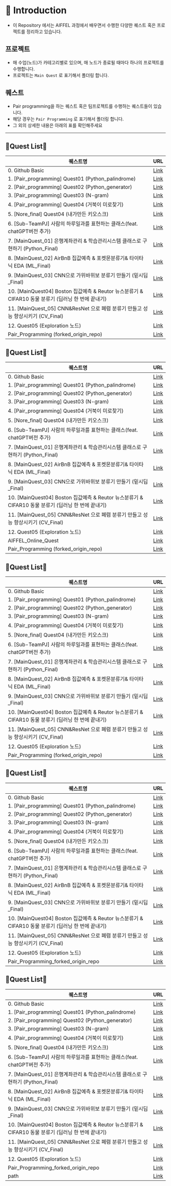 # 📌 Introduction

- 이 Repository 에서는 AIFFEL 과정에서 배우면서 수행한 다양한 퀘스트 혹은 프로젝트를 정리하고 있습니다.

## 프로젝트
- 매 수업(노드)가 카테고리별로 있으며, 매 노드가 종료될 때마다 하나의 프로젝트를 수행합니다.
- 프로젝트는 `Main Quest` 로 표기해서 폴더링 합니다.

## 퀘스트
- Pair programming을 하는 퀘스트 혹은 팀프로젝트를 수행하는 퀘스트들이 있습니다.
- 해당 경우는 `Pair Programming` 로 표기해서 폴더링 합니다.
- 그 외의 상세한 내용은 아래의 표를 확인해주세요
---


## 📑Quest List📑

| 퀘스트명 | URL |
| --- | --- |
| 0. Github Basic | [Link](https://github.com/Kimgabe/AIFFEL_Online_Quest/tree/main/0.%20Github%20Basic) |
| 1. [Pair_programming] Quest01 (Python_palindrome) | [Link](https://github.com/Kimgabe/AIFFEL_Online_Quest/tree/main/1.%20[Pair_programming]%20Quest01%20(Python_palindrome)) |
| 2. [Pair_programming] Quest02 (Python_generator) | [Link](https://github.com/Kimgabe/AIFFEL_Online_Quest/tree/main/2.%20[Pair_programming]%20Quest02%20(Python_generator)) |
| 3. [Pair_programming] Quest03 (N-gram) | [Link](https://github.com/Kimgabe/AIFFEL_Online_Quest/tree/main/3.%20[Pair_programming]%20Quest03%20(N-gram)) |
| 4. [Pair_programming] Quest04 (거북이 미로찾기) | [Link](https://github.com/Kimgabe/AIFFEL_Online_Quest/tree/main/4.%20[Pair_programming]%20Quest04%20(%EA%B1%B0%EB%B6%81%EC%9D%B4%20%EB%AF%B8%EB%A1%9C%EC%B0%BE%EA%B8%B0)) |
| 5. [Nore_final] Quest04 (내가만든 키오스크) | [Link](https://github.com/Kimgabe/AIFFEL_Online_Quest/tree/main/5.%20[Nore_final]%20Quest04%20(%EB%82%B4%EA%B0%80%EB%A7%8C%EB%93%A0%20%ED%82%A4%EC%98%A4%EC%8A%A4%ED%81%AC)) |
| 6. [Sub-TeamPJ] 사람의 하루일과를 표현하는 클래스(feat. chatGPT버전 추가) | [Link](https://github.com/Kimgabe/AIFFEL_Online_Quest/tree/main/6.%20[Sub-TeamPJ]%20%EC%82%AC%EB%9E%8C%EC%9D%98%20%ED%95%98%EB%A3%A8%EC%9D%BC%EA%B3%BC%EB%A5%BC%20%ED%91%9C%ED%98%84%ED%95%98%EB%8A%94%20%ED%81%B4%EB%9E%98%EC%8A%A4(feat.%20chatGPT%EB%B2%84%EC%A0%84%20%EC%B6%94%EA%B0%80)) |
| 7. [MainQuest_01] 은행계좌관리 & 학습관리시스템 클래스로 구현하기 (Python_Final) | [Link](https://github.com/Kimgabe/AIFFEL_Online_Quest/tree/main/7.%20[MainQuest_01]%20%EC%9D%80%ED%96%89%EA%B3%84%EC%A2%8C%EA%B4%80%EB%A6%AC%20&%20%ED%95%99%EC%8A%B5%EA%B4%80%EB%A6%AC%EC%8B%9C%EC%8A%A4%ED%85%9C%20%ED%81%B4%EB%9E%98%EC%8A%A4%EB%A1%9C%20%EA%B5%AC%ED%98%84%ED%95%98%EA%B8%B0%20(Python_Final)) |
| 8. [MainQuest_02] AirBnB 집값예측 & 포켓몬분류기& 타이타닉 EDA (ML_Final) | [Link](https://github.com/Kimgabe/AIFFEL_Online_Quest/tree/main/8.%20[MainQuest_02]%20AirBnB%20%EC%A7%91%EA%B0%92%EC%98%88%EC%B8%A1%20&%20%ED%8F%AC%EC%BC%93%EB%AA%AC%EB%B6%84%EB%A5%98%EA%B8%B0&%20%ED%83%80%EC%9D%B4%ED%83%80%EB%8B%89%20EDA%20(ML_Final)) |
| 9. [MainQuest_03] CNN으로 가위바위보 분류기 만들기 (밑시딥_Final) | [Link](https://github.com/Kimgabe/AIFFEL_Online_Quest/tree/main/9.%20[MainQuest_03]%20CNN%EC%9C%BC%EB%A1%9C%20%EA%B0%80%EC%9C%84%EB%B0%94%EC%9C%84%EB%B3%B4%20%EB%B6%84%EB%A5%98%EA%B8%B0%20%EB%A7%8C%EB%93%A4%EA%B8%B0%20(%EB%B0%91%EC%8B%9C%EB%94%A5_Final)) |
| 10. [MainQuest04] Boston 집값예측 & Reutor 뉴스분류기 & CIFAR10 동물 분류기 (딥러닝 한 번에 끝내기) | [Link](https://github.com/Kimgabe/AIFFEL_Online_Quest/tree/main/10.%20[MainQuest04]%20Boston%20%EC%A7%91%EA%B0%92%EC%98%88%EC%B8%A1%20&%20Reutor%20%EB%89%B4%EC%8A%A4%EB%B6%84%EB%A5%98%EA%B8%B0%20&%20CIFAR10%20%EB%8F%99%EB%AC%BC%20%EB%B6%84%EB%A5%98%EA%B8%B0%20(%EB%94%A5%EB%9F%AC%EB%8B%9D%20%ED%95%9C%20%EB%B2%88%EC%97%90%20%EB%81%9D%EB%82%B4%EA%B8%B0)) |
| 11. [MainQuest_05] CNN&ResNet 으로 폐렴 분류기 만들고 성능 향상시키기 (CV_Final) | [Link](https://github.com/Kimgabe/AIFFEL_Online_Quest/tree/main/11.%20[MainQuest_05]%20CNN&ResNet%20%EC%9C%BC%EB%A1%9C%20%ED%8F%90%EB%A0%B4%20%EB%B6%84%EB%A5%98%EA%B8%B0%20%EB%A7%8C%EB%93%A4%EA%B3%A0%20%EC%84%B1%EB%8A%A5%20%ED%96%A5%EC%83%81%EC%8B%9C%ED%82%A4%EA%B8%B0%20(CV_Final)) |
| 12. Quest05 (Exploration 노드) | [Link](https://github.com/Kimgabe/AIFFEL_Online_Quest/tree/main/12.%20Quest05%20(Exploration%20%EB%85%B8%EB%93%9C)) |
| Pair_Programming (forked_origin_repo) | [Link](https://github.com/Kimgabe/AIFFEL_Online_Quest/tree/main/Pair_Programming%20(forked_origin_repo)) |


## 📑Quest List📑

| 퀘스트명 | URL |
| --- | --- |
| 0. Github Basic | [Link](https://github.com/Kimgabe/AIFFEL_Online_Quest/tree/main/0.%20Github%20Basic) |
| 1. [Pair_programming] Quest01 (Python_palindrome) | [Link](https://github.com/Kimgabe/AIFFEL_Online_Quest/tree/main/1.%20[Pair_programming]%20Quest01%20(Python_palindrome)) |
| 2. [Pair_programming] Quest02 (Python_generator) | [Link](https://github.com/Kimgabe/AIFFEL_Online_Quest/tree/main/2.%20[Pair_programming]%20Quest02%20(Python_generator)) |
| 3. [Pair_programming] Quest03 (N-gram) | [Link](https://github.com/Kimgabe/AIFFEL_Online_Quest/tree/main/3.%20[Pair_programming]%20Quest03%20(N-gram)) |
| 4. [Pair_programming] Quest04 (거북이 미로찾기) | [Link](https://github.com/Kimgabe/AIFFEL_Online_Quest/tree/main/4.%20[Pair_programming]%20Quest04%20(%EA%B1%B0%EB%B6%81%EC%9D%B4%20%EB%AF%B8%EB%A1%9C%EC%B0%BE%EA%B8%B0)) |
| 5. [Nore_final] Quest04 (내가만든 키오스크) | [Link](https://github.com/Kimgabe/AIFFEL_Online_Quest/tree/main/5.%20[Nore_final]%20Quest04%20(%EB%82%B4%EA%B0%80%EB%A7%8C%EB%93%A0%20%ED%82%A4%EC%98%A4%EC%8A%A4%ED%81%AC)) |
| 6. [Sub-TeamPJ] 사람의 하루일과를 표현하는 클래스(feat. chatGPT버전 추가) | [Link](https://github.com/Kimgabe/AIFFEL_Online_Quest/tree/main/6.%20[Sub-TeamPJ]%20%EC%82%AC%EB%9E%8C%EC%9D%98%20%ED%95%98%EB%A3%A8%EC%9D%BC%EA%B3%BC%EB%A5%BC%20%ED%91%9C%ED%98%84%ED%95%98%EB%8A%94%20%ED%81%B4%EB%9E%98%EC%8A%A4(feat.%20chatGPT%EB%B2%84%EC%A0%84%20%EC%B6%94%EA%B0%80)) |
| 7. [MainQuest_01] 은행계좌관리 & 학습관리시스템 클래스로 구현하기 (Python_Final) | [Link](https://github.com/Kimgabe/AIFFEL_Online_Quest/tree/main/7.%20[MainQuest_01]%20%EC%9D%80%ED%96%89%EA%B3%84%EC%A2%8C%EA%B4%80%EB%A6%AC%20&%20%ED%95%99%EC%8A%B5%EA%B4%80%EB%A6%AC%EC%8B%9C%EC%8A%A4%ED%85%9C%20%ED%81%B4%EB%9E%98%EC%8A%A4%EB%A1%9C%20%EA%B5%AC%ED%98%84%ED%95%98%EA%B8%B0%20(Python_Final)) |
| 8. [MainQuest_02] AirBnB 집값예측 & 포켓몬분류기& 타이타닉 EDA (ML_Final) | [Link](https://github.com/Kimgabe/AIFFEL_Online_Quest/tree/main/8.%20[MainQuest_02]%20AirBnB%20%EC%A7%91%EA%B0%92%EC%98%88%EC%B8%A1%20&%20%ED%8F%AC%EC%BC%93%EB%AA%AC%EB%B6%84%EB%A5%98%EA%B8%B0&%20%ED%83%80%EC%9D%B4%ED%83%80%EB%8B%89%20EDA%20(ML_Final)) |
| 9. [MainQuest_03] CNN으로 가위바위보 분류기 만들기 (밑시딥_Final) | [Link](https://github.com/Kimgabe/AIFFEL_Online_Quest/tree/main/9.%20[MainQuest_03]%20CNN%EC%9C%BC%EB%A1%9C%20%EA%B0%80%EC%9C%84%EB%B0%94%EC%9C%84%EB%B3%B4%20%EB%B6%84%EB%A5%98%EA%B8%B0%20%EB%A7%8C%EB%93%A4%EA%B8%B0%20(%EB%B0%91%EC%8B%9C%EB%94%A5_Final)) |
| 10. [MainQuest04] Boston 집값예측 & Reutor 뉴스분류기 & CIFAR10 동물 분류기 (딥러닝 한 번에 끝내기) | [Link](https://github.com/Kimgabe/AIFFEL_Online_Quest/tree/main/10.%20[MainQuest04]%20Boston%20%EC%A7%91%EA%B0%92%EC%98%88%EC%B8%A1%20&%20Reutor%20%EB%89%B4%EC%8A%A4%EB%B6%84%EB%A5%98%EA%B8%B0%20&%20CIFAR10%20%EB%8F%99%EB%AC%BC%20%EB%B6%84%EB%A5%98%EA%B8%B0%20(%EB%94%A5%EB%9F%AC%EB%8B%9D%20%ED%95%9C%20%EB%B2%88%EC%97%90%20%EB%81%9D%EB%82%B4%EA%B8%B0)) |
| 11. [MainQuest_05] CNN&ResNet 으로 폐렴 분류기 만들고 성능 향상시키기 (CV_Final) | [Link](https://github.com/Kimgabe/AIFFEL_Online_Quest/tree/main/11.%20[MainQuest_05]%20CNN&ResNet%20%EC%9C%BC%EB%A1%9C%20%ED%8F%90%EB%A0%B4%20%EB%B6%84%EB%A5%98%EA%B8%B0%20%EB%A7%8C%EB%93%A4%EA%B3%A0%20%EC%84%B1%EB%8A%A5%20%ED%96%A5%EC%83%81%EC%8B%9C%ED%82%A4%EA%B8%B0%20(CV_Final)) |
| 12. Quest05 (Exploration 노드) | [Link](https://github.com/Kimgabe/AIFFEL_Online_Quest/tree/main/12.%20Quest05%20(Exploration%20%EB%85%B8%EB%93%9C)) |
| AIFFEL_Online_Quest | [Link](https://github.com/Kimgabe/AIFFEL_Online_Quest/tree/main/AIFFEL_Online_Quest) |
| Pair_Programming (forked_origin_repo) | [Link](https://github.com/Kimgabe/AIFFEL_Online_Quest/tree/main/Pair_Programming%20(forked_origin_repo)) |


## 📑Quest List📑

| 퀘스트명 | URL |
| --- | --- |
| 0. Github Basic | [Link](https://github.com/Kimgabe/AIFFEL_Online_Quest/tree/main/0.%20Github%20Basic) |
| 1. [Pair_programming] Quest01 (Python_palindrome) | [Link](https://github.com/Kimgabe/AIFFEL_Online_Quest/tree/main/1.%20[Pair_programming]%20Quest01%20(Python_palindrome)) |
| 2. [Pair_programming] Quest02 (Python_generator) | [Link](https://github.com/Kimgabe/AIFFEL_Online_Quest/tree/main/2.%20[Pair_programming]%20Quest02%20(Python_generator)) |
| 3. [Pair_programming] Quest03 (N-gram) | [Link](https://github.com/Kimgabe/AIFFEL_Online_Quest/tree/main/3.%20[Pair_programming]%20Quest03%20(N-gram)) |
| 4. [Pair_programming] Quest04 (거북이 미로찾기) | [Link](https://github.com/Kimgabe/AIFFEL_Online_Quest/tree/main/4.%20[Pair_programming]%20Quest04%20(%EA%B1%B0%EB%B6%81%EC%9D%B4%20%EB%AF%B8%EB%A1%9C%EC%B0%BE%EA%B8%B0)) |
| 5. [Nore_final] Quest04 (내가만든 키오스크) | [Link](https://github.com/Kimgabe/AIFFEL_Online_Quest/tree/main/5.%20[Nore_final]%20Quest04%20(%EB%82%B4%EA%B0%80%EB%A7%8C%EB%93%A0%20%ED%82%A4%EC%98%A4%EC%8A%A4%ED%81%AC)) |
| 6. [Sub-TeamPJ] 사람의 하루일과를 표현하는 클래스(feat. chatGPT버전 추가) | [Link](https://github.com/Kimgabe/AIFFEL_Online_Quest/tree/main/6.%20[Sub-TeamPJ]%20%EC%82%AC%EB%9E%8C%EC%9D%98%20%ED%95%98%EB%A3%A8%EC%9D%BC%EA%B3%BC%EB%A5%BC%20%ED%91%9C%ED%98%84%ED%95%98%EB%8A%94%20%ED%81%B4%EB%9E%98%EC%8A%A4(feat.%20chatGPT%EB%B2%84%EC%A0%84%20%EC%B6%94%EA%B0%80)) |
| 7. [MainQuest_01] 은행계좌관리 & 학습관리시스템 클래스로 구현하기 (Python_Final) | [Link](https://github.com/Kimgabe/AIFFEL_Online_Quest/tree/main/7.%20[MainQuest_01]%20%EC%9D%80%ED%96%89%EA%B3%84%EC%A2%8C%EA%B4%80%EB%A6%AC%20&%20%ED%95%99%EC%8A%B5%EA%B4%80%EB%A6%AC%EC%8B%9C%EC%8A%A4%ED%85%9C%20%ED%81%B4%EB%9E%98%EC%8A%A4%EB%A1%9C%20%EA%B5%AC%ED%98%84%ED%95%98%EA%B8%B0%20(Python_Final)) |
| 8. [MainQuest_02] AirBnB 집값예측 & 포켓몬분류기& 타이타닉 EDA (ML_Final) | [Link](https://github.com/Kimgabe/AIFFEL_Online_Quest/tree/main/8.%20[MainQuest_02]%20AirBnB%20%EC%A7%91%EA%B0%92%EC%98%88%EC%B8%A1%20&%20%ED%8F%AC%EC%BC%93%EB%AA%AC%EB%B6%84%EB%A5%98%EA%B8%B0&%20%ED%83%80%EC%9D%B4%ED%83%80%EB%8B%89%20EDA%20(ML_Final)) |
| 9. [MainQuest_03] CNN으로 가위바위보 분류기 만들기 (밑시딥_Final) | [Link](https://github.com/Kimgabe/AIFFEL_Online_Quest/tree/main/9.%20[MainQuest_03]%20CNN%EC%9C%BC%EB%A1%9C%20%EA%B0%80%EC%9C%84%EB%B0%94%EC%9C%84%EB%B3%B4%20%EB%B6%84%EB%A5%98%EA%B8%B0%20%EB%A7%8C%EB%93%A4%EA%B8%B0%20(%EB%B0%91%EC%8B%9C%EB%94%A5_Final)) |
| 10. [MainQuest04] Boston 집값예측 & Reutor 뉴스분류기 & CIFAR10 동물 분류기 (딥러닝 한 번에 끝내기) | [Link](https://github.com/Kimgabe/AIFFEL_Online_Quest/tree/main/10.%20[MainQuest04]%20Boston%20%EC%A7%91%EA%B0%92%EC%98%88%EC%B8%A1%20&%20Reutor%20%EB%89%B4%EC%8A%A4%EB%B6%84%EB%A5%98%EA%B8%B0%20&%20CIFAR10%20%EB%8F%99%EB%AC%BC%20%EB%B6%84%EB%A5%98%EA%B8%B0%20(%EB%94%A5%EB%9F%AC%EB%8B%9D%20%ED%95%9C%20%EB%B2%88%EC%97%90%20%EB%81%9D%EB%82%B4%EA%B8%B0)) |
| 11. [MainQuest_05] CNN&ResNet 으로 폐렴 분류기 만들고 성능 향상시키기 (CV_Final) | [Link](https://github.com/Kimgabe/AIFFEL_Online_Quest/tree/main/11.%20[MainQuest_05]%20CNN&ResNet%20%EC%9C%BC%EB%A1%9C%20%ED%8F%90%EB%A0%B4%20%EB%B6%84%EB%A5%98%EA%B8%B0%20%EB%A7%8C%EB%93%A4%EA%B3%A0%20%EC%84%B1%EB%8A%A5%20%ED%96%A5%EC%83%81%EC%8B%9C%ED%82%A4%EA%B8%B0%20(CV_Final)) |
| 12. Quest05 (Exploration 노드) | [Link](https://github.com/Kimgabe/AIFFEL_Online_Quest/tree/main/12.%20Quest05%20(Exploration%20%EB%85%B8%EB%93%9C)) |
| Pair_Programming (forked_origin_repo) | [Link](https://github.com/Kimgabe/AIFFEL_Online_Quest/tree/main/Pair_Programming%20(forked_origin_repo)) |


## 📑Quest List📑

| 퀘스트명 | URL |
| --- | --- |
| 0. Github Basic | [Link](https://github.com/Kimgabe/AIFFEL_Online_Quest/tree/main/0.%20Github%20Basic) |
| 1. [Pair_programming] Quest01 (Python_palindrome) | [Link](https://github.com/Kimgabe/AIFFEL_Online_Quest/tree/main/1.%20[Pair_programming]%20Quest01%20(Python_palindrome)) |
| 2. [Pair_programming] Quest02 (Python_generator) | [Link](https://github.com/Kimgabe/AIFFEL_Online_Quest/tree/main/2.%20[Pair_programming]%20Quest02%20(Python_generator)) |
| 3. [Pair_programming] Quest03 (N-gram) | [Link](https://github.com/Kimgabe/AIFFEL_Online_Quest/tree/main/3.%20[Pair_programming]%20Quest03%20(N-gram)) |
| 4. [Pair_programming] Quest04 (거북이 미로찾기) | [Link](https://github.com/Kimgabe/AIFFEL_Online_Quest/tree/main/4.%20[Pair_programming]%20Quest04%20(%EA%B1%B0%EB%B6%81%EC%9D%B4%20%EB%AF%B8%EB%A1%9C%EC%B0%BE%EA%B8%B0)) |
| 5. [Nore_final] Quest04 (내가만든 키오스크) | [Link](https://github.com/Kimgabe/AIFFEL_Online_Quest/tree/main/5.%20[Nore_final]%20Quest04%20(%EB%82%B4%EA%B0%80%EB%A7%8C%EB%93%A0%20%ED%82%A4%EC%98%A4%EC%8A%A4%ED%81%AC)) |
| 6. [Sub-TeamPJ] 사람의 하루일과를 표현하는 클래스(feat. chatGPT버전 추가) | [Link](https://github.com/Kimgabe/AIFFEL_Online_Quest/tree/main/6.%20[Sub-TeamPJ]%20%EC%82%AC%EB%9E%8C%EC%9D%98%20%ED%95%98%EB%A3%A8%EC%9D%BC%EA%B3%BC%EB%A5%BC%20%ED%91%9C%ED%98%84%ED%95%98%EB%8A%94%20%ED%81%B4%EB%9E%98%EC%8A%A4(feat.%20chatGPT%EB%B2%84%EC%A0%84%20%EC%B6%94%EA%B0%80)) |
| 7. [MainQuest_01] 은행계좌관리 & 학습관리시스템 클래스로 구현하기 (Python_Final) | [Link](https://github.com/Kimgabe/AIFFEL_Online_Quest/tree/main/7.%20[MainQuest_01]%20%EC%9D%80%ED%96%89%EA%B3%84%EC%A2%8C%EA%B4%80%EB%A6%AC%20&%20%ED%95%99%EC%8A%B5%EA%B4%80%EB%A6%AC%EC%8B%9C%EC%8A%A4%ED%85%9C%20%ED%81%B4%EB%9E%98%EC%8A%A4%EB%A1%9C%20%EA%B5%AC%ED%98%84%ED%95%98%EA%B8%B0%20(Python_Final)) |
| 8. [MainQuest_02] AirBnB 집값예측 & 포켓몬분류기& 타이타닉 EDA (ML_Final) | [Link](https://github.com/Kimgabe/AIFFEL_Online_Quest/tree/main/8.%20[MainQuest_02]%20AirBnB%20%EC%A7%91%EA%B0%92%EC%98%88%EC%B8%A1%20&%20%ED%8F%AC%EC%BC%93%EB%AA%AC%EB%B6%84%EB%A5%98%EA%B8%B0&%20%ED%83%80%EC%9D%B4%ED%83%80%EB%8B%89%20EDA%20(ML_Final)) |
| 9. [MainQuest_03] CNN으로 가위바위보 분류기 만들기 (밑시딥_Final) | [Link](https://github.com/Kimgabe/AIFFEL_Online_Quest/tree/main/9.%20[MainQuest_03]%20CNN%EC%9C%BC%EB%A1%9C%20%EA%B0%80%EC%9C%84%EB%B0%94%EC%9C%84%EB%B3%B4%20%EB%B6%84%EB%A5%98%EA%B8%B0%20%EB%A7%8C%EB%93%A4%EA%B8%B0%20(%EB%B0%91%EC%8B%9C%EB%94%A5_Final)) |
| 10. [MainQuest04] Boston 집값예측 & Reutor 뉴스분류기 & CIFAR10 동물 분류기 (딥러닝 한 번에 끝내기) | [Link](https://github.com/Kimgabe/AIFFEL_Online_Quest/tree/main/10.%20[MainQuest04]%20Boston%20%EC%A7%91%EA%B0%92%EC%98%88%EC%B8%A1%20&%20Reutor%20%EB%89%B4%EC%8A%A4%EB%B6%84%EB%A5%98%EA%B8%B0%20&%20CIFAR10%20%EB%8F%99%EB%AC%BC%20%EB%B6%84%EB%A5%98%EA%B8%B0%20(%EB%94%A5%EB%9F%AC%EB%8B%9D%20%ED%95%9C%20%EB%B2%88%EC%97%90%20%EB%81%9D%EB%82%B4%EA%B8%B0)) |
| 11. [MainQuest_05] CNN&ResNet 으로 폐렴 분류기 만들고 성능 향상시키기 (CV_Final) | [Link](https://github.com/Kimgabe/AIFFEL_Online_Quest/tree/main/11.%20[MainQuest_05]%20CNN&ResNet%20%EC%9C%BC%EB%A1%9C%20%ED%8F%90%EB%A0%B4%20%EB%B6%84%EB%A5%98%EA%B8%B0%20%EB%A7%8C%EB%93%A4%EA%B3%A0%20%EC%84%B1%EB%8A%A5%20%ED%96%A5%EC%83%81%EC%8B%9C%ED%82%A4%EA%B8%B0%20(CV_Final)) |
| 12. Quest05 (Exploration 노드) | [Link](https://github.com/Kimgabe/AIFFEL_Online_Quest/tree/main/12.%20Quest05%20(Exploration%20%EB%85%B8%EB%93%9C)) |
| Pair_Programming_forked_origin_repo | [Link](https://github.com/Kimgabe/AIFFEL_Online_Quest/tree/main/Pair_Programming_forked_origin_repo) |


## 📑Quest List📑

| 퀘스트명 | URL |
| --- | --- |
| 0. Github Basic | [Link](https://github.com/Kimgabe/AIFFEL_Online_Quest/tree/main/0.%20Github%20Basic) |
| 1. [Pair_programming] Quest01 (Python_palindrome) | [Link](https://github.com/Kimgabe/AIFFEL_Online_Quest/tree/main/1.%20[Pair_programming]%20Quest01%20(Python_palindrome)) |
| 2. [Pair_programming] Quest02 (Python_generator) | [Link](https://github.com/Kimgabe/AIFFEL_Online_Quest/tree/main/2.%20[Pair_programming]%20Quest02%20(Python_generator)) |
| 3. [Pair_programming] Quest03 (N-gram) | [Link](https://github.com/Kimgabe/AIFFEL_Online_Quest/tree/main/3.%20[Pair_programming]%20Quest03%20(N-gram)) |
| 4. [Pair_programming] Quest04 (거북이 미로찾기) | [Link](https://github.com/Kimgabe/AIFFEL_Online_Quest/tree/main/4.%20[Pair_programming]%20Quest04%20(%EA%B1%B0%EB%B6%81%EC%9D%B4%20%EB%AF%B8%EB%A1%9C%EC%B0%BE%EA%B8%B0)) |
| 5. [Nore_final] Quest04 (내가만든 키오스크) | [Link](https://github.com/Kimgabe/AIFFEL_Online_Quest/tree/main/5.%20[Nore_final]%20Quest04%20(%EB%82%B4%EA%B0%80%EB%A7%8C%EB%93%A0%20%ED%82%A4%EC%98%A4%EC%8A%A4%ED%81%AC)) |
| 6. [Sub-TeamPJ] 사람의 하루일과를 표현하는 클래스(feat. chatGPT버전 추가) | [Link](https://github.com/Kimgabe/AIFFEL_Online_Quest/tree/main/6.%20[Sub-TeamPJ]%20%EC%82%AC%EB%9E%8C%EC%9D%98%20%ED%95%98%EB%A3%A8%EC%9D%BC%EA%B3%BC%EB%A5%BC%20%ED%91%9C%ED%98%84%ED%95%98%EB%8A%94%20%ED%81%B4%EB%9E%98%EC%8A%A4(feat.%20chatGPT%EB%B2%84%EC%A0%84%20%EC%B6%94%EA%B0%80)) |
| 7. [MainQuest_01] 은행계좌관리 & 학습관리시스템 클래스로 구현하기 (Python_Final) | [Link](https://github.com/Kimgabe/AIFFEL_Online_Quest/tree/main/7.%20[MainQuest_01]%20%EC%9D%80%ED%96%89%EA%B3%84%EC%A2%8C%EA%B4%80%EB%A6%AC%20&%20%ED%95%99%EC%8A%B5%EA%B4%80%EB%A6%AC%EC%8B%9C%EC%8A%A4%ED%85%9C%20%ED%81%B4%EB%9E%98%EC%8A%A4%EB%A1%9C%20%EA%B5%AC%ED%98%84%ED%95%98%EA%B8%B0%20(Python_Final)) |
| 8. [MainQuest_02] AirBnB 집값예측 & 포켓몬분류기& 타이타닉 EDA (ML_Final) | [Link](https://github.com/Kimgabe/AIFFEL_Online_Quest/tree/main/8.%20[MainQuest_02]%20AirBnB%20%EC%A7%91%EA%B0%92%EC%98%88%EC%B8%A1%20&%20%ED%8F%AC%EC%BC%93%EB%AA%AC%EB%B6%84%EB%A5%98%EA%B8%B0&%20%ED%83%80%EC%9D%B4%ED%83%80%EB%8B%89%20EDA%20(ML_Final)) |
| 9. [MainQuest_03] CNN으로 가위바위보 분류기 만들기 (밑시딥_Final) | [Link](https://github.com/Kimgabe/AIFFEL_Online_Quest/tree/main/9.%20[MainQuest_03]%20CNN%EC%9C%BC%EB%A1%9C%20%EA%B0%80%EC%9C%84%EB%B0%94%EC%9C%84%EB%B3%B4%20%EB%B6%84%EB%A5%98%EA%B8%B0%20%EB%A7%8C%EB%93%A4%EA%B8%B0%20(%EB%B0%91%EC%8B%9C%EB%94%A5_Final)) |
| 10. [MainQuest04] Boston 집값예측 & Reutor 뉴스분류기 & CIFAR10 동물 분류기 (딥러닝 한 번에 끝내기) | [Link](https://github.com/Kimgabe/AIFFEL_Online_Quest/tree/main/10.%20[MainQuest04]%20Boston%20%EC%A7%91%EA%B0%92%EC%98%88%EC%B8%A1%20&%20Reutor%20%EB%89%B4%EC%8A%A4%EB%B6%84%EB%A5%98%EA%B8%B0%20&%20CIFAR10%20%EB%8F%99%EB%AC%BC%20%EB%B6%84%EB%A5%98%EA%B8%B0%20(%EB%94%A5%EB%9F%AC%EB%8B%9D%20%ED%95%9C%20%EB%B2%88%EC%97%90%20%EB%81%9D%EB%82%B4%EA%B8%B0)) |
| 11. [MainQuest_05] CNN&ResNet 으로 폐렴 분류기 만들고 성능 향상시키기 (CV_Final) | [Link](https://github.com/Kimgabe/AIFFEL_Online_Quest/tree/main/11.%20[MainQuest_05]%20CNN&ResNet%20%EC%9C%BC%EB%A1%9C%20%ED%8F%90%EB%A0%B4%20%EB%B6%84%EB%A5%98%EA%B8%B0%20%EB%A7%8C%EB%93%A4%EA%B3%A0%20%EC%84%B1%EB%8A%A5%20%ED%96%A5%EC%83%81%EC%8B%9C%ED%82%A4%EA%B8%B0%20(CV_Final)) |
| 12. Quest05 (Exploration 노드) | [Link](https://github.com/Kimgabe/AIFFEL_Online_Quest/tree/main/12.%20Quest05%20(Exploration%20%EB%85%B8%EB%93%9C)) |
| Pair_Programming_forked_origin_repo | [Link](https://github.com/Kimgabe/AIFFEL_Online_Quest/tree/main/Pair_Programming_forked_origin_repo) |
| path | [Link](https://github.com/Kimgabe/AIFFEL_Online_Quest/tree/main/path) |
